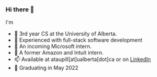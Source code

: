 ### Hi there 👋

I'm
- 🔭 3rd year CS at the University of Alberta.
- 👯 Experienced with full-stack software development
- 🔎 An incoming Microsoft intern.
- 🌱 A former Amazon and Intuit intern.
- 📫 Available at ataupill[at]ualberta[dot]ca or on [LinkedIn](https://www.linkedin.com/in/lidia-ataupillco/) 
- 🎊 Graduating in May 2022
